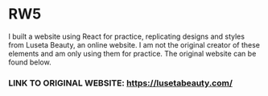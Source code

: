 # RW5
I built a website using React for practice, replicating designs and styles from Luseta Beauty, an online website. 
I am not the original creator of these elements and am only using them for practice. The original website can be found below.
### LINK TO ORIGINAL WEBSITE: https://lusetabeauty.com/
